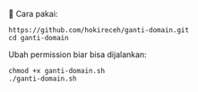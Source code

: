 📌 Cara pakai:
```
https://github.com/hokireceh/ganti-domain.git
cd ganti-domain
```

Ubah permission biar bisa dijalankan:

```
chmod +x ganti-domain.sh
./ganti-domain.sh
```
